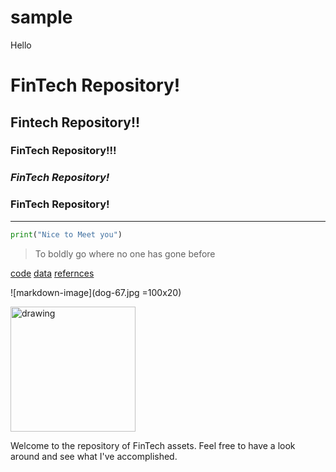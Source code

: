 # sample
Hello

# FinTech Repository!

## Fintech Repository!!

### FinTech Repository!!!

### *FinTech Repository!*

### **FinTech Repository!**

---

```python
print("Nice to Meet you")
```

> To boldly go where no one has gone before

[code](code)
[data](data)
[refernces](references)

![markdown-image](dog-67.jpg =100x20)

<img src="dog67.jpg" alt="drawing" width="200"/>

Welcome to the repository of FinTech assets.  Feel free to have a look around and see what I've accomplished.
